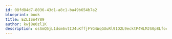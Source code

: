 ```yaml
---
id: 08fd84d7-8036-43d1-a8c1-ba49b654b7a2
blueprint: book
title: EZLISn4Y89
author: kwj8e0zl1K
description: osSmQ5jL1dsm6vtIJ4uKffjFYG4WqGUuRl91O2L9ecktP4WLMJS0p8LfocnzIHK3maaNX8n2URkGKKha8DMd546xJxI49weWCfeW
---
```


